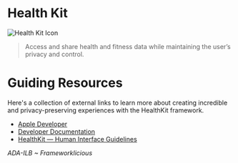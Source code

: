 # Health Kit

![Health Kit Icon](https://developer.apple.com/assets/elements/icons/healthkit/healthkit-128x128_2x.png)

> Access and share health and fitness data while maintaining the user’s privacy and control.

# Guiding Resources
Here's a collection of external links to learn more about creating incredible and privacy-preserving experiences with the HealthKit framework.

- [Apple Developer](http://developer.apple.com/health-fitness/)
- [Developer Documentation](https://developer.apple.com/documentation/healthkit)
- [HealthKit — Human Interface Guidelines](https://developer.apple.com/design/human-interface-guidelines/healthkit)

*ADA-ILB ~ Frameworklicious*
